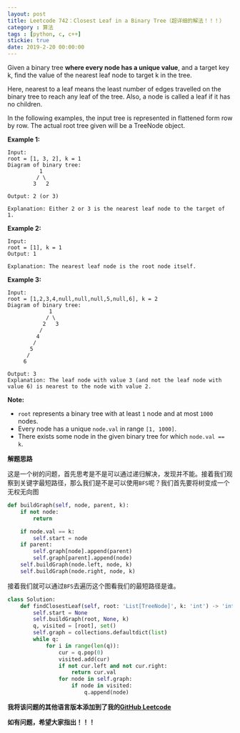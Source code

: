 ```yaml
---
layout: post
title: Leetcode 742：Closest Leaf in a Binary Tree（超详细的解法！！！）
category : 算法
tags : [python, c, c++]
stickie: true
date: 2019-2-20 00:00:00
---
```


Given a binary tree **where every node has a unique value**, and a target key k, find the value of the nearest leaf node to target k in the tree.

Here, nearest to a leaf means the least number of edges travelled on the binary tree to reach any leaf of the tree. Also, a node is called a leaf if it has no children.

In the following examples, the input tree is represented in flattened form row by row. The actual root tree given will be a TreeNode object.

**Example 1:**

```
Input:
root = [1, 3, 2], k = 1
Diagram of binary tree:
          1
         / \
        3   2

Output: 2 (or 3)

Explanation: Either 2 or 3 is the nearest leaf node to the target of 1.
```

**Example 2:**

```
Input:
root = [1], k = 1
Output: 1

Explanation: The nearest leaf node is the root node itself.
```

**Example 3:**

```
Input:
root = [1,2,3,4,null,null,null,5,null,6], k = 2
Diagram of binary tree:
             1
            / \
           2   3
          /
         4
        /
       5
      /
     6

Output: 3
Explanation: The leaf node with value 3 (and not the leaf node with value 6) is nearest to the node with value 2.
```

**Note:**

- `root` represents a binary tree with at least `1` node and at most `1000` nodes.
- Every node has a unique `node.val` in range `[1, 1000]`.
- There exists some node in the given binary tree for which `node.val == k`.

**解题思路**

这是一个树的问题，首先思考是不是可以通过递归解决，发现并不能。接着我们观察到关键字最短路径，那么我们是不是可以使用`BFS`呢？我们首先要将树变成一个无权无向图

```python
def buildGraph(self, node, parent, k):
    if not node:
        return

    if node.val == k:
        self.start = node
    if parent:
        self.graph[node].append(parent)
        self.graph[parent].append(node)
    self.buildGraph(node.left, node, k)
    self.buildGraph(node.right, node, k)
```

接着我们就可以通过`BFS`去遍历这个图看我们的最短路径是谁。

```python
class Solution:
    def findClosestLeaf(self, root: 'List[TreeNode]', k: 'int') -> 'int':
        self.start = None
        self.buildGraph(root, None, k)
        q, visited = [root], set()
        self.graph = collections.defaultdict(list)
        while q:
            for i in range(len(q)):
                cur = q.pop(0)
                visited.add(cur)
                if not cur.left and not cur.right:
                    return cur.val
                for node in self.graph:
                    if node in visited:
                        q.append(node)
```

**我将该问题的其他语言版本添加到了我的[GitHub Leetcode](https://github.com/luliyucoordinate/Leetcode)**

**如有问题，希望大家指出！！！**